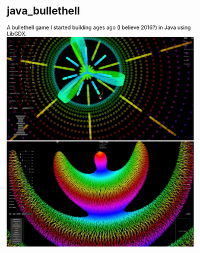 # java_bullethell
A bullethell game I started building ages ago (I believe 2016?) in Java using LibGDX. 
![](preview1.png)
![](preview2.png)
